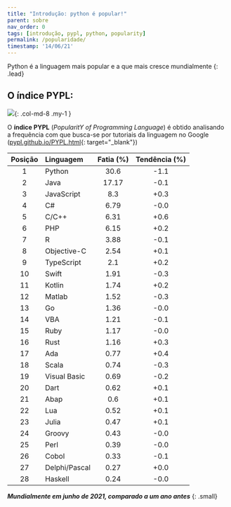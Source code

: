 ```yaml
---
title: "Introdução: python é popular!"
parent: sobre
nav_order: 0
tags: [introdução, pypl, python, popularity]
permalink: /popularidade/
timestamp: '14/06/21'
---
```


Python é a linguagem mais popular e a que mais cresce mundialmente
{: .lead}

## O índice PYPL:

![]({{site.baseurl}}/assets/images/pypl.png){: .col-md-8 .my-1 }

O **índice PYPL** (*PopularitY of Programming Language*) é obtido analisando a frequência com que busca-se por tutoriais da linguagem no Google ([pypl.github.io/PYPL.html](http://pypl.github.io/PYPL.html){: target="\_blank"})

| Posição	| Linguagem |	Fatia (%)	| Tendência (%) |
|:-------:|:--------- |:-----:|:---------:|
| 1 | Python |          30.6  | -1.1  |
| 2 | Java |          17.17  | -0.1  |
| 3 | JavaScript |          8.3  | +0.3  |
| 4 | C# |          6.79  | -0.0  |
| 5 | C/C++ |          6.31  | +0.6  |
| 6 | PHP |          6.15  | +0.2  |
| 7 | R |          3.88  | -0.1  |
| 8 | Objective-C |          2.54  | +0.1  |
| 9 | TypeScript |          2.1  | +0.2  |
| 10 | Swift |          1.91  | -0.3  |
| 11 | Kotlin |          1.74  | +0.2  |
| 12 | Matlab |          1.52  | -0.3  |
| 13 | Go |          1.36  | -0.0  |
| 14 | VBA |          1.21  | -0.1  |
| 15 | Ruby |          1.17  | -0.0  |
| 16 | Rust |          1.16  | +0.3  |
| 17 | Ada |          0.77  | +0.4  |
| 18 | Scala |          0.74  | -0.3  |
| 19 | Visual Basic |          0.69  | -0.2  |
| 20 | Dart |          0.62  | +0.1  |
| 21 | Abap |          0.6  | +0.1  |
| 22 | Lua |          0.52  | +0.1  |
| 23 | Julia |          0.47  | +0.1  |
| 24 | Groovy |          0.43  | -0.0  |
| 25 | Perl |          0.39  | -0.0  |
| 26 | Cobol |          0.33  | -0.1  |
| 27 | Delphi/Pascal |          0.27  | +0.0  |
| 28 | Haskell |          0.24  | -0.0  |

***Mundialmente em junho de 2021, comparado a um ano antes***
{: .small}

